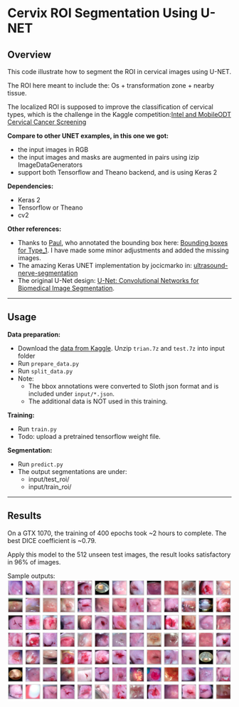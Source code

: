 # Cervix ROI Segmentation Using U-NET
 
## Overview
This code illustrate how to segment the ROI in cervical images using U-NET. 

The ROI here meant to include the: Os + transformation zone + nearby tissue.

The localized ROI is supposed to improve the classification of cervical types, which is the challenge in the Kaggle competition:[Intel and MobileODT Cervical Cancer Screening](https://www.kaggle.com/c/intel-mobileodt-cervical-cancer-screening) 


**Compare to other UNET examples, in this one we got:**   
 - the input images in RGB 
 - the input images and masks are augmented in pairs using izip ImageDataGenerators
 - support both Tensorflow and Theano backend, and is using Keras 2


**Dependencies:**
- Keras 2
- Tensorflow or Theano
- cv2


**Other references:**
- Thanks to [Paul](https://www.kaggle.com/c/intel-mobileodt-cervical-cancer-screening/discussion/31565), who annotated the bounding box here: [Bounding boxes for Type_1](https://www.kaggle.com/c/intel-mobileodt-cervical-cancer-screening/discussion/31565). I have made some minor adjustments and added the missing images.   
- The amazing Keras UNET implementation by jocicmarko in: [ultrasound-nerve-segmentation](https://github.com/jocicmarko/ultrasound-nerve-segmentation)
- The original U-Net design:  [U-Net: Convolutional Networks for Biomedical Image Segmentation](http://lmb.informatik.uni-freiburg.de/people/ronneber/u-net/).
    
   
---
## Usage

**Data preparation:**
- Download the [data from Kaggle](https://www.kaggle.com/c/intel-mobileodt-cervical-cancer-screening/data). Unzip `trian.7z` and `test.7z` into input folder
- Run `prepare_data.py`
- Run `split_data.py`
- Note:
    - The bbox annotations were converted to Sloth json format and is included under `input/*.json`.
    - The additional data is NOT used in this training.

**Training:**
- Run `train.py`
- Todo: upload a pretrained tensorflow weight file.

**Segmentation:**
- Run `predict.py`
- The output segmentations are under:
    - input/test_roi/
    - input/train_roi/
    
   
---
## Results
On a GTX 1070, the training of 400 epochs took ~2 hours to complete. The best DICE coefficient is ~0.79. 

Apply this model to the 512 unseen test images, the result looks satisfactory in 96% of images.

Sample outputs:
![img/preview.jpg](img/preview.jpg)


